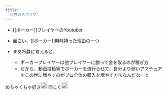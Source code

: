 ```yaml
---
title:
 '世界のヨコサワ'
---
```


- [[ポーカー]]プレイヤーのYoutuber
- 面白い、[[ポーカー]]興味持った理由の一つ

- まあ冷静に考えると、
    - ポーカープレイヤーは他プレイヤーに勝って金を取るのが稼ぎ方
    - だから、動画投稿等でポーカーを流行らせて、自分より弱いアマチュアをこの世に増やすのがプロ全体の収入を増やす方法なんだなーと

めちゃくちゃ好き<img src='https://scrapbox.io/api/pages/blu3mo-public/rickshinmi/icon' alt='rickshinmi.icon' height="19.5"/>
同じく<img src='https://scrapbox.io/api/pages/blu3mo-public/momeemt/icon' alt='momeemt.icon' height="19.5"/>
